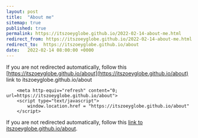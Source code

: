 ```yaml
---
layout: post
title:  "About me"
sitemap: true
published: true
permalink: https://itszoeyglobe.github.io/2022-02-14-about-me.html
redirect_from: https://itszoeyglobe.github.io/2022-02-14-about-me.html
redirect_to:  https://itszoeyglobe.github.io/about
date:   2022-02-14 08:00:00 +0000
---
```

If you are not redirected automatically, follow this [https://itszoeyglobe.github.io/about](https://itszoeyglobe.github.io/about) link to itszoeyglobe.github.io/about
<html lang="en">
<head>
	<meta charset="utf-8">
	<title>About | itszoeyglobe.github.io</title>
	 <link rel="canonical" href="https://itszoeyglobe.github.io/about">
	<!--[if IE]>
		<script src="https://html5shiv.googlecode.com/svn/trunk/html5.js"></script>
	<![endif]-->
	
<script type="text/javascript">
console.log("trying to redirect to new new")
if (window.location.pathname == '/2022-02-14-about-me.html') {
   window.location.replace("https://itszoeyglobe.github.io/about/"); 
}
</script>

<link rel="canonical" href="https://itszoeyglobe.github.io/about">

        <meta http-equiv="refresh" content="0; url=https://itszoeyglobe.github.io/about">
        <script type="text/javascript">
            window.location.href = "https://itszoeyglobe.github.io/about"
        </script>
        
</head>

<body>

If you are not redirected automatically, follow this <a href='https://itszoeyglobe.github.io/about'>link to itszoeyglobe.github.io/about</a>.

</body>
</html>


